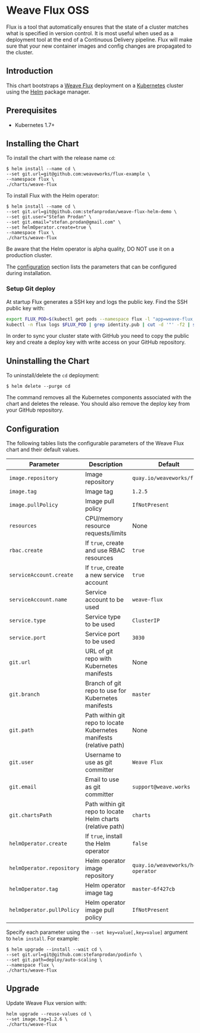 # Weave Flux OSS

Flux is a tool that automatically ensures that the state of a cluster matches what is specified in version control.
It is most useful when used as a deployment tool at the end of a Continuous Delivery pipeline. Flux will make sure that your new container images and config changes are propagated to the cluster.

## Introduction

This chart bootstraps a [Weave Flux](https://github.com/weaveworks/flux) deployment on 
a [Kubernetes](http://kubernetes.io) cluster using the [Helm](https://helm.sh) package manager.

## Prerequisites

- Kubernetes 1.7+

## Installing the Chart

To install the chart with the release name `cd`:

```console
$ helm install --name cd \
--set git.url=git@github.com:weaveworks/flux-example \
--namespace flux \
./charts/weave-flux
```

To install Flux with the Helm operator:

```console
$ helm install --name cd \
--set git.url=git@github.com:stefanprodan/weave-flux-helm-demo \
--set git.user="Stefan Prodan" \
--set git.email="stefan.prodan@gmail.com" \
--set helmOperator.create=true \
--namespace flux \
./charts/weave-flux
```

Be aware that the Helm operator is alpha quality, DO NOT use it on a production cluster.

The [configuration](#configuration) section lists the parameters that can be configured during installation.

### Setup Git deploy 

At startup Flux generates a SSH key and logs the public key. 
Find the SSH public key with:

```bash
export FLUX_POD=$(kubectl get pods --namespace flux -l "app=weave-flux,release=cd" -o jsonpath="{.items[0].metadata.name}")
kubectl -n flux logs $FLUX_POD | grep identity.pub | cut -d '"' -f2 | sed 's/.\{2\}$//'
```

In order to sync your cluster state with GitHub you need to copy the public key and 
create a deploy key with write access on your GitHub repository.

## Uninstalling the Chart

To uninstall/delete the `cd` deployment:

```console
$ helm delete --purge cd
```

The command removes all the Kubernetes components associated with the chart and deletes the release. 
You should also remove the deploy key from your GitHub repository.

## Configuration

The following tables lists the configurable parameters of the Weave Flux chart and their default values.

| Parameter                       | Description                                | Default                                                    |
| ------------------------------- | ------------------------------------------ | ---------------------------------------------------------- |
| `image.repository` | Image repository | `quay.io/weaveworks/flux` 
| `image.tag` | Image tag | `1.2.5` 
| `image.pullPolicy` | Image pull policy | `IfNotPresent` 
| `resources` | CPU/memory resource requests/limits | None 
| `rbac.create` | If `true`, create and use RBAC resources | `true`
| `serviceAccount.create` | If `true`, create a new service account | `true`
| `serviceAccount.name` | Service account to be used | `weave-flux`
| `service.type` | Service type to be used | `ClusterIP`
| `service.port` | Service port to be used | `3030`
| `git.url` | URL of git repo with Kubernetes manifests | None
| `git.branch` | Branch of git repo to use for Kubernetes manifests | `master`
| `git.path` | Path within git repo to locate Kubernetes manifests (relative path) | None
| `git.user` | Username to use as git committer | `Weave Flux`
| `git.email` | Email to use as git committer | `support@weave.works`
| `git.chartsPath` | Path within git repo to locate Helm charts (relative path) | `charts`
| `helmOperator.create` | If `true`, install the Helm operator | `false`
| `helmOperator.repository` | Helm operator image repository | `quay.io/weaveworks/helm-operator` 
| `helmOperator.tag` | Helm operator image tag | `master-6f427cb` 
| `helmOperator.pullPolicy` | Helm operator image pull policy | `IfNotPresent` 

Specify each parameter using the `--set key=value[,key=value]` argument to `helm install`. For example:

```console
$ helm upgrade --install --wait cd \
--set git.url=git@github.com:stefanprodan/podinfo \
--set git.path=deploy/auto-scaling \
--namespace flux \
./charts/weave-flux
```

## Upgrade

Update Weave Flux version with:

```console
helm upgrade --reuse-values cd \
--set image.tag=1.2.6 \
./charts/weave-flux
```



